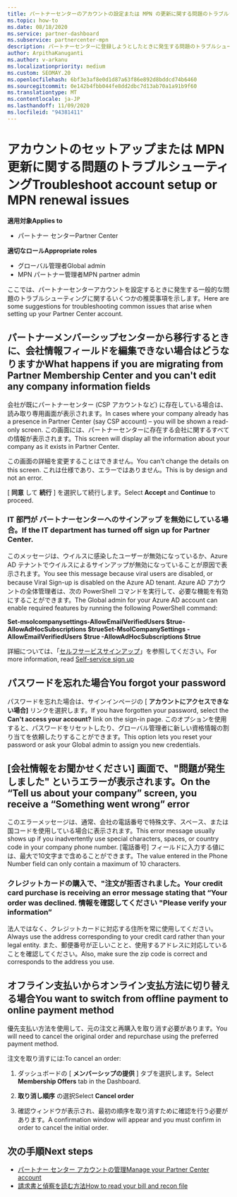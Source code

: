 ```yaml
---
title: パートナーセンターのアカウントの設定または MPN の更新に関する問題のトラブルシューティング
ms.topic: how-to
ms.date: 08/18/2020
ms.service: partner-dashboard
ms.subservice: partnercenter-mpn
description: パートナーセンターに登録しようとしたときに発生する問題のトラブルシューティングを行います。 回答は、支払い方法やパスワードを忘れた場合の課題に対処します。
author: ArpithaKanuganti
ms.author: v-arkanu
ms.localizationpriority: medium
ms.custom: SEOMAY.20
ms.openlocfilehash: 6bf3e3af8e0d1d87a63f86e892d8bddcd74b6460
ms.sourcegitcommit: 0e142b4fbb044fe8dd2dbc7d13ab70a1a91b9f60
ms.translationtype: MT
ms.contentlocale: ja-JP
ms.lasthandoff: 11/09/2020
ms.locfileid: "94381411"
---
```

# <a name="troubleshoot-account-setup-or-mpn-renewal-issues"></a><span data-ttu-id="c4a66-104">アカウントのセットアップまたは MPN 更新に関する問題のトラブルシューティング</span><span class="sxs-lookup"><span data-stu-id="c4a66-104">Troubleshoot account setup or MPN renewal issues</span></span>

<span data-ttu-id="c4a66-105">**適用対象**</span><span class="sxs-lookup"><span data-stu-id="c4a66-105">**Applies to**</span></span>

- <span data-ttu-id="c4a66-106">パートナー センター</span><span class="sxs-lookup"><span data-stu-id="c4a66-106">Partner Center</span></span>
 
<span data-ttu-id="c4a66-107">**適切なロール**</span><span class="sxs-lookup"><span data-stu-id="c4a66-107">**Appropriate roles**</span></span>

- <span data-ttu-id="c4a66-108">グローバル管理者</span><span class="sxs-lookup"><span data-stu-id="c4a66-108">Global admin</span></span>
- <span data-ttu-id="c4a66-109">MPN パートナー管理者</span><span class="sxs-lookup"><span data-stu-id="c4a66-109">MPN partner admin</span></span> 
 
<span data-ttu-id="c4a66-110">ここでは、パートナーセンターアカウントを設定するときに発生する一般的な問題のトラブルシューティングに関するいくつかの推奨事項を示します。</span><span class="sxs-lookup"><span data-stu-id="c4a66-110">Here are some suggestions for troubleshooting common issues that arise when setting up your Partner Center account.</span></span>

## <a name="what-happens-if-you-are-migrating-from-partner-membership-center-and-you-cant-edit-any-company-information-fields"></a><span data-ttu-id="c4a66-111">パートナーメンバーシップセンターから移行するときに、会社情報フィールドを編集できない場合はどうなりますか</span><span class="sxs-lookup"><span data-stu-id="c4a66-111">What happens if you are migrating from Partner Membership Center and you can't edit any company information fields</span></span>

<span data-ttu-id="c4a66-112">会社が既にパートナーセンター (CSP アカウントなど) に存在している場合は、読み取り専用画面が表示されます。</span><span class="sxs-lookup"><span data-stu-id="c4a66-112">In cases where your company already has a presence in Partner Center (say CSP account) – you will be shown a read-only screen.</span></span> <span data-ttu-id="c4a66-113">この画面には、パートナーセンターに存在する会社に関するすべての情報が表示されます。</span><span class="sxs-lookup"><span data-stu-id="c4a66-113">This screen will display all the information about your company as it exists in Partner Center.</span></span>

<span data-ttu-id="c4a66-114">この画面の詳細を変更することはできません。</span><span class="sxs-lookup"><span data-stu-id="c4a66-114">You can't change the details on this screen.</span></span> <span data-ttu-id="c4a66-115">これは仕様であり、エラーではありません。</span><span class="sxs-lookup"><span data-stu-id="c4a66-115">This is by design and not an error.</span></span>

<span data-ttu-id="c4a66-116">[ **同意** して **続行** ] を選択して続行します。</span><span class="sxs-lookup"><span data-stu-id="c4a66-116">Select **Accept** and **Continue** to proceed.</span></span>


### <a name="if-the-it-department-has-turned-off-sign-up-for-partner-center"></a><span data-ttu-id="c4a66-117">IT 部門が **パートナーセンターへのサインアップ** を無効にしている場合。</span><span class="sxs-lookup"><span data-stu-id="c4a66-117">If the IT department has turned off **sign up for Partner Center**.</span></span>

<span data-ttu-id="c4a66-118">このメッセージは、ウイルスに感染したユーザーが無効になっているか、Azure AD テナントでウイルスによるサインアップが無効になっていることが原因で表示されます。</span><span class="sxs-lookup"><span data-stu-id="c4a66-118">You see this message because viral users are disabled, or because Viral Sign-up is disabled on the Azure AD tenant.</span></span> <span data-ttu-id="c4a66-119">Azure AD アカウントの全体管理者は、次の PowerShell コマンドを実行して、必要な機能を有効にすることができます。</span><span class="sxs-lookup"><span data-stu-id="c4a66-119">The Global admin for your Azure AD account can enable required features by running the following PowerShell command:</span></span>

<span data-ttu-id="c4a66-120">**Set-msolcompanysettings-AllowEmailVerifiedUsers $true-AllowAdHocSubscriptions $true**</span><span class="sxs-lookup"><span data-stu-id="c4a66-120">**Set-MsolCompanySettings -AllowEmailVerifiedUsers $true -AllowAdHocSubscriptions $true**</span></span>

<span data-ttu-id="c4a66-121">詳細については、「[セルフサービスサインアップ](/azure/active-directory/users-groups-roles/directory-self-service-signup)」を参照してください。</span><span class="sxs-lookup"><span data-stu-id="c4a66-121">For more information, read [Self-service sign up](/azure/active-directory/users-groups-roles/directory-self-service-signup)</span></span>

## <a name="you-forgot-your-password"></a><span data-ttu-id="c4a66-122">パスワードを忘れた場合</span><span class="sxs-lookup"><span data-stu-id="c4a66-122">You forgot your password</span></span>

<span data-ttu-id="c4a66-123">パスワードを忘れた場合は、サインインページの [ **アカウントにアクセスできない場合]** リンクを選択します。</span><span class="sxs-lookup"><span data-stu-id="c4a66-123">If you have forgotten your password, select the **Can't access your account?** link on the sign-in page.</span></span> <span data-ttu-id="c4a66-124">このオプションを使用すると、パスワードをリセットしたり、グローバル管理者に新しい資格情報の割り当てを依頼したりすることができます。</span><span class="sxs-lookup"><span data-stu-id="c4a66-124">This option lets you reset your password or ask your Global admin to assign you new credentials.</span></span>

## <a name="on-the-tell-us-about-your-company-screen-you-receive-a-something-went-wrong-error"></a><span data-ttu-id="c4a66-125">[会社情報をお聞かせください] 画面で、"問題が発生しました" というエラーが表示されます。</span><span class="sxs-lookup"><span data-stu-id="c4a66-125">On the “Tell us about your company” screen, you receive a “Something went wrong” error</span></span>

<span data-ttu-id="c4a66-126">このエラーメッセージは、通常、会社の電話番号で特殊文字、スペース、または国コードを使用している場合に表示されます。</span><span class="sxs-lookup"><span data-stu-id="c4a66-126">This error message usually shows up if you inadvertently use special characters, spaces, or country code in your company phone number.</span></span> <span data-ttu-id="c4a66-127">[電話番号] フィールドに入力する値には、最大で10文字まで含めることができます。</span><span class="sxs-lookup"><span data-stu-id="c4a66-127">The value entered in the Phone Number field can only contain a maximum of 10 characters.</span></span>


### <a name="your-credit-card-purchase-is-receiving-an-error-message-stating-that-your-order-was-declined-please-verify-your-information"></a><span data-ttu-id="c4a66-128">クレジットカードの購入で、"注文が拒否されました。</span><span class="sxs-lookup"><span data-stu-id="c4a66-128">Your credit card purchase is receiving an error message stating that “Your order was declined.</span></span> <span data-ttu-id="c4a66-129">情報を確認してください "</span><span class="sxs-lookup"><span data-stu-id="c4a66-129">Please verify your information”</span></span>


<span data-ttu-id="c4a66-130">法人ではなく、クレジットカードに対応する住所を常に使用してください。</span><span class="sxs-lookup"><span data-stu-id="c4a66-130">Always use the address corresponding to your credit card rather than your legal entity.</span></span> <span data-ttu-id="c4a66-131">また、郵便番号が正しいことと、使用するアドレスに対応していることを確認してください。</span><span class="sxs-lookup"><span data-stu-id="c4a66-131">Also, make sure the zip code is correct and corresponds to the address you use.</span></span>

## <a name="you-want-to-switch-from-offline-payment-to-online-payment-method"></a><span data-ttu-id="c4a66-132">オフライン支払いからオンライン支払方法に切り替える場合</span><span class="sxs-lookup"><span data-stu-id="c4a66-132">You want to switch from offline payment to online payment method</span></span> 

<span data-ttu-id="c4a66-133">優先支払い方法を使用して、元の注文と再購入を取り消す必要があります。</span><span class="sxs-lookup"><span data-stu-id="c4a66-133">You will need to cancel the original order and repurchase using the preferred payment method.</span></span>

<span data-ttu-id="c4a66-134">注文を取り消すには:</span><span class="sxs-lookup"><span data-stu-id="c4a66-134">To cancel an order:</span></span>

1. <span data-ttu-id="c4a66-135">ダッシュボードの [ **メンバーシップの提供** ] タブを選択します。</span><span class="sxs-lookup"><span data-stu-id="c4a66-135">Select **Membership Offers** tab in the Dashboard.</span></span>

2. <span data-ttu-id="c4a66-136">**取り消し順序** の選択</span><span class="sxs-lookup"><span data-stu-id="c4a66-136">Select **Cancel order**</span></span>

3. <span data-ttu-id="c4a66-137">確認ウィンドウが表示され、最初の順序を取り消すために確認を行う必要があります。</span><span class="sxs-lookup"><span data-stu-id="c4a66-137">A confirmation window will appear and you must confirm in order to cancel the initial order.</span></span>

## <a name="next-steps"></a><span data-ttu-id="c4a66-138">次の手順</span><span class="sxs-lookup"><span data-stu-id="c4a66-138">Next steps</span></span>

- [<span data-ttu-id="c4a66-139">パートナー センター アカウントの管理</span><span class="sxs-lookup"><span data-stu-id="c4a66-139">Manage your Partner Center account</span></span>](partner-center-account-setup.md)
- [<span data-ttu-id="c4a66-140">請求書と偵察を読む方法</span><span class="sxs-lookup"><span data-stu-id="c4a66-140">How to read your bill and recon file</span></span>](read-your-bill.md)
